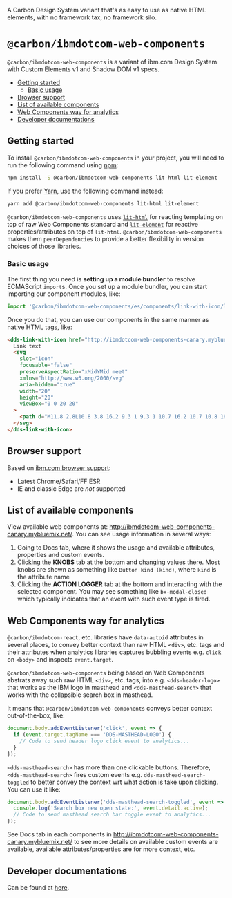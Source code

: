A Carbon Design System variant that's as easy to use as native HTML elements, with no framework tax, no framework silo.

# `@carbon/ibmdotcom-web-components`

`@carbon/ibmdotcom-web-components` is a variant of ibm.com Design System with Custom Elements v1 and Shadow DOM v1 specs.

<!-- START doctoc generated TOC please keep comment here to allow auto update -->
<!-- DON'T EDIT THIS SECTION, INSTEAD RE-RUN doctoc TO UPDATE -->

- [Getting started](#getting-started)
  - [Basic usage](#basic-usage)
- [Browser support](#browser-support)
- [List of available components](#list-of-available-components)
- [Web Components way for analytics](#web-components-way-for-analytics)
- [Developer documentations](#developer-documentations)

<!-- END doctoc generated TOC please keep comment here to allow auto update -->

## Getting started

To install `@carbon/ibmdotcom-web-components` in your project, you will need to run the
following command using [npm](https://www.npmjs.com/):

```bash
npm install -S @carbon/ibmdotcom-web-components lit-html lit-element
```

If you prefer [Yarn](https://yarnpkg.com/en/), use the following command
instead:

```bash
yarn add @carbon/ibmdotcom-web-components lit-html lit-element
```

`@carbon/ibmdotcom-web-components` uses [`lit-html`](https://lit-html.polymer-project.org) for reacting templating on top of raw Web Components standard and [`lit-element`](https://lit-element.polymer-project.org) for reactive properties/attributes on top of `lit-html`. `@carbon/ibmdotcom-web-components` makes them `peerDependencies` to provide a better flexibility in version choices of those libraries.

### Basic usage

The first thing you need is **setting up a module bundler** to resolve ECMAScript `import`s. Once you set up a module bundler, you can start importing our component modules, like:

```javascript
import '@carbon/ibmdotcom-web-components/es/components/link-with-icon/link-with-icon';
```

Once you do that, you can use our components in the same manner as native HTML tags, like:

```html
<dds-link-with-icon href="http://ibmdotcom-web-components-canary.mybluemix.net/">
  Link text
  <svg
    slot="icon"
    focusable="false"
    preserveAspectRatio="xMidYMid meet"
    xmlns="http://www.w3.org/2000/svg"
    aria-hidden="true"
    width="20"
    height="20"
    viewBox="0 0 20 20"
  >
    <path d="M11.8 2.8L10.8 3.8 16.2 9.3 1 9.3 1 10.7 16.2 10.7 10.8 16.2 11.8 17.2 19 10z"></path>
  </svg>
</dds-link-with-icon>
```

## Browser support

Based on [ibm.com browser support](https://www.ibm.com/standards/web/browser-support/):

- Latest Chrome/Safari/FF ESR
- IE and classic Edge are _not_ supported

## List of available components

View available web components at: http://ibmdotcom-web-components-canary.mybluemix.net/. You can see usage information in several ways:

1. Going to Docs tab, where it shows the usage and available attributes, properties and custom events.
2. Clicking the **KNOBS** tab at the bottom and changing values there. Most knobs are shown as something like `Button kind (kind)`, where `kind` is the attribute name
3. Clicking the **ACTION LOGGER** tab at the bottom and interacting with the selected component. You may see something like `bx-modal-closed` which typically indicates that an event with such event type is fired.

## Web Components way for analytics

`@carbon/ibmdotcom-react`, etc. libraries have `data-autoid` attributes in several places, to convey better context than raw HTML `<div>`, etc. tags and their attributes when analytics libraries captures bubbling events e.g. `click` on `<body>` and inspects `event.target`.

`@carbon/ibmdotcom-web-components` being based on Web Components abstrats away such raw HTML `<div>`, etc. tags, into e.g. `<dds-header-logo>` that works as the IBM logo in masthead and `<dds-masthead-search>` that works with the collapsible search box in masthead.

It means that `@carbon/ibmdotcom-web-components` conveys better context out-of-the-box, like:

```javascript
document.body.addEventListener('click', event => {
  if (event.target.tagName === 'DDS-MASTHEAD-LOGO') {
    // Code to send header logo click event to analytics...
  }
});
```

`<dds-masthead-search>` has more than one clickable buttons. Therefore, `<dds-masthead-search>` fires custom events e.g. `dds-masthead-search-toggled` to better convey the context wrt what action is take upon clicking. You can use it like:

```javascript
document.body.addEventListener('dds-masthead-search-toggled', event => {
  console.log('Search box new open state:', event.detail.active);
  // Code to send masthead search bar toggle event to analytics...
});
```

See Docs tab in each components in http://ibmdotcom-web-components-canary.mybluemix.net/ to see more details on available custom events are available, available attributes/properties are for more context, etc.

## Developer documentations

Can be found at [here](./docs/developer.md).
